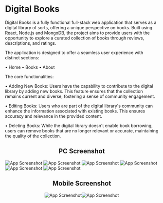 
# Digital Books

Digital Books is a fully functional full-stack web application that serves as a digital library of sorts, offering a unique perspective on books. Built using React, Node.js and MongoDB, the project aims to provide users with the opportunity to explore a curated collection of books through reviews, descriptions, and ratings.  
  
The application is designed to offer a seamless user experience with distinct sections:

• Home
• Books
• About

The core functionalities:

• Adding New Books: Users have the capability to contribute to the digital library by adding new books. This feature ensures that the collection remains current and diverse, fostering a sense of community engagement.

• Editing Books: Users who are part of the digital library's community can enhance the information associated with existing books. This ensures accuracy and relevance in the provided content.

• Deleting Books: While the digital library doesn't enable book borrowing, users can remove books that are no longer relevant or accurate, maintaining the quality of the collection.
<div align="center">

## PC Screenshot

</div>

![App Screenshot](https://i.ibb.co/BGNQDdh/1.png)
![App Screenshot](https://i.ibb.co/CWrdNH9/2.png)
![App Screenshot](https://i.ibb.co/vkn3zfM/3.png)
![App Screenshot](https://i.ibb.co/D5BsfD8/4.png)
![App Screenshot](https://i.ibb.co/7Kn8yNG/5.png)
![App Screenshot](https://i.ibb.co/YNQZ6P1/6.png)

<div align="center">

## Mobile Screenshot

![App Screenshot](https://i.ibb.co/42sPfNQ/mobile-Phone.png)![App Screenshot](https://i.ibb.co/H2CYzHz/mobile2-Phone.png)

</div>